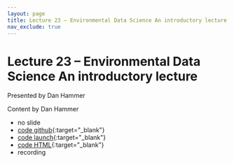 ```yaml
---
layout: page
title: Lecture 23 – Environmental Data Science An introductory lecture
nav_exclude: true
---
```


# Lecture 23 – Environmental Data Science An introductory lecture

Presented by Dan Hammer

Content by Dan Hammer

- no slide
- [code github](https://github.com/DS-100/fa22/blob/main/lec/lec23/lec23.ipynb){:target="_blank"}
- [code launch](https://data100.datahub.berkeley.edu/hub/user-redirect/git-pull?repo=https%3A%2F%2Fgithub.com%2FDS-100%2Ffa22&branch=main&urlpath=lab%2Ftree%2Ffa22%2Flec%2Flec23%2Flec23.ipynb){:target="_blank"}
- [code HTML](../../resources/assets/lectures/lec23/lec23.html){:target="_blank"}
- recording